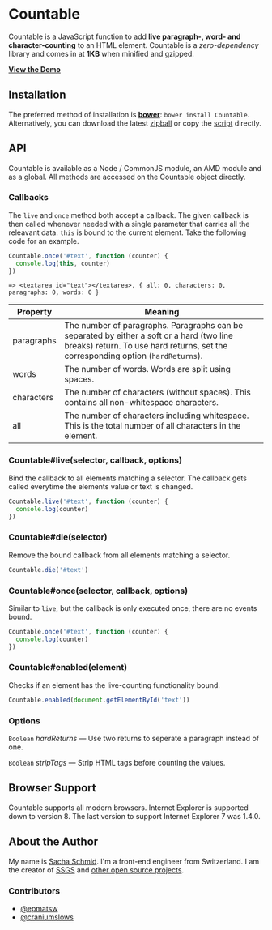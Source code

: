 # Countable

Countable is a JavaScript function to add **live paragraph-, word- and character-counting** to an HTML element. Countable is a *zero-dependency* library and comes in at **1KB** when minified and gzipped.

**[View the Demo](http://radlikewhoa.github.io/Countable#demo)**

## Installation

The preferred method of installation is **[bower](https://github.com/bower/bower)**: `bower install Countable`. Alternatively, you can download the latest [zipball](https://github.com/RadLikeWhoa/Countable/archive/master.zip) or copy the [script](https://raw.github.com/RadLikeWhoa/Countable/master/Countable.js) directly.

## API

Countable is available as a Node / CommonJS module, an AMD module and as a global. All methods are accessed on the Countable object directly.

### Callbacks

The `live` and `once` method both accept a callback. The given callback is then called whenever needed with a single parameter that carries all the releavant data. `this` is bound to the current element. Take the following code for an example.

```javascript
Countable.once('#text', function (counter) {
  console.log(this, counter)
})
```

```
=> <textarea id="text"></textarea>, { all: 0, characters: 0, paragraphs: 0, words: 0 }
```

Property   | Meaning
---------- | --------------------------------------------------------------------------------------------
paragraphs | The number of paragraphs. Paragraphs can be separated by either a soft or a hard (two line breaks) return. To use hard returns, set the corresponding option (`hardReturns`).
words      | The number of words. Words are split using spaces.
characters | The number of characters (without spaces). This contains all non-whitespace characters.
all        | The number of characters including whitespace. This is the total number of all characters in the element.

### Countable#live(selector, callback, options)

Bind the callback to all elements matching a selector. The callback gets called everytime the elements value or text is changed.

```javascript
Countable.live('#text', function (counter) {
  console.log(counter)
})
```

### Countable#die(selector)

Remove the bound callback from all elements matching a selector.

```javascript
Countable.die('#text')
```

### Countable#once(selector, callback, options)

Similar to `live`, but the callback is only executed once, there are no events bound.

```javascript
Countable.once('#text', function (counter) {
  console.log(counter)
})
```

### Countable#enabled(element)

Checks if an element has the live-counting functionality bound.

```javascript
Countable.enabled(document.getElementById('text'))
```

### Options

`Boolean` *hardReturns* — Use two returns to seperate a paragraph instead of one.

`Boolean` *stripTags* — Strip HTML tags before counting the values.

## Browser Support

Countable supports all modern browsers. Internet Explorer is supported down to version 8. The last version to support Internet Explorer 7 was 1.4.0.

## About the Author

My name is [Sacha Schmid](https://twitter.com/sachaschmid). I'm a front-end engineer from Switzerland. I am the creator of [SSGS](http://github.com/RadLikeWhoa/SSGS) and [other open source projects](https://github.com/RadLikeWhoa).

### Contributors

* [@epmatsw](https://github.com/epmatsw)
* [@craniumslows](https://github.com/craniumslows)